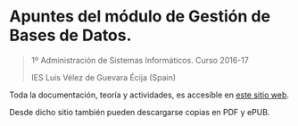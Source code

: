 # Apuntes del módulo de Gestión de Bases de Datos.

>1º Administración de Sistemas Informáticos.
>Curso 2016-17
>
>IES Luis Vélez de Guevara
>Écija (Spain)

Toda la documentación, teoría y actividades, es accesible en [este sitio web](http://gestionbasesdatos.readthedocs.io).

Desde dicho sitio también pueden descargarse copias en PDF y ePUB.

